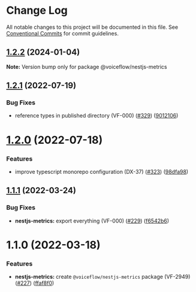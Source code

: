# Change Log

All notable changes to this project will be documented in this file.
See [Conventional Commits](https://conventionalcommits.org) for commit guidelines.

## [1.2.2](https://github.com/voiceflow/libs/compare/@voiceflow/nestjs-metrics@1.2.1...@voiceflow/nestjs-metrics@1.2.2) (2024-01-04)

**Note:** Version bump only for package @voiceflow/nestjs-metrics

## [1.2.1](https://github.com/voiceflow/libs/compare/@voiceflow/nestjs-metrics@1.2.0...@voiceflow/nestjs-metrics@1.2.1) (2022-07-19)

### Bug Fixes

* reference types in published directory (VF-000) ([#329](https://github.com/voiceflow/libs/issues/329)) ([9012106](https://github.com/voiceflow/libs/commit/9012106d697d26a9878ba427df56b07fa05c7e60))

# [1.2.0](https://github.com/voiceflow/libs/compare/@voiceflow/nestjs-metrics@1.1.1...@voiceflow/nestjs-metrics@1.2.0) (2022-07-18)

### Features

* improve typescript monorepo configuration (DX-37) ([#323](https://github.com/voiceflow/libs/issues/323)) ([98dfa98](https://github.com/voiceflow/libs/commit/98dfa98cf64f1dc7705cbc94a3a5dd3c3e825900))

## [1.1.1](https://github.com/voiceflow/libs/compare/@voiceflow/nestjs-metrics@1.1.0...@voiceflow/nestjs-metrics@1.1.1) (2022-03-24)

### Bug Fixes

* **nestjs-metrics:** export everything (VF-000) ([#229](https://github.com/voiceflow/libs/issues/229)) ([f6542b6](https://github.com/voiceflow/libs/commit/f6542b665345ef6958f2b7f942e510662b775065))

# 1.1.0 (2022-03-18)

### Features

* **nestjs-metrics:** create `@voiceflow/nestjs-metrics` package (VF-2949) ([#227](https://github.com/voiceflow/libs/issues/227)) ([ffaf8f0](https://github.com/voiceflow/libs/commit/ffaf8f0ba949d71727661c7eff4aa65d35fb068b))
